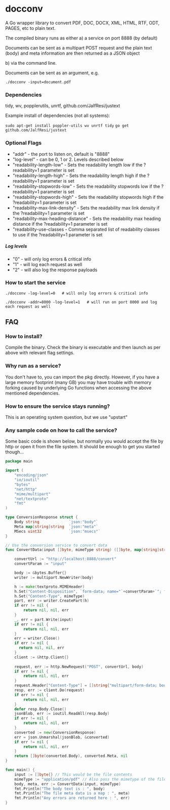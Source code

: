 # docconv

A Go wrapper library to convert PDF, DOC, DOCX, XML, HTML, RTF, ODT, PAGES, etc to plain text.

The compiled binary runs as either 
a) a service on port 8888 (by default)

Documents can be sent as a multipart POST request and the plain text (body) and meta information are then returned as a JSON object

b) via the command line. 

Documents can be sent as an argument, e.g. 

```./docconv -input=document.pdf```

### Dependencies
tidy, wv, popplerutils, unrtf, github.com/JalfResi/justext

Example install of dependencies (not all systems):

```sudo apt-get install poppler-utils wv unrtf tidy``` 
```go get github.com/JalfResi/justext``` 

### Optional Flags
 - "addr" - the port to listen on, default is "8888"
 - "log-level" - can be 0, 1 or 2. Levels described below
 - "readability-length-low" - Sets the readability length low if the ?readability=1 parameter is set
 - "readability-length-high" - Sets the readability length high if the ?readability=1 parameter is set
 - "readability-stopwords-low" - Sets the readability stopwords low if the ?readability=1 parameter is set
 - "readability-stopwords-high" - Sets the readability stopwords high if the ?readability=1 parameter is set
 - "readability-max-link-density" - Sets the readability max link density if the ?readability=1 parameter is set
 - "readability-max-heading-distance" - Sets the readability max heading distance if the ?readability=1 parameter is set
 - "readability-use-classes - Comma separated list of readability classes to use if the ?readability=1 parameter is set

##### Log levels
 - "0" - will only log errors & critical info
 - "1" - will log each request as well
 - "2" - will also log the response payloads

### How to start the service
```./docconv -log-level=0   # will only log errors & critical info ```

```./docconv -addr=8000 -log-level=1   # will run on port 8000 and log each request as well ```

## FAQ

### How to install?
Compile the binary. Check the binary is executable and then launch as per above with relevant flag settings.

### Why run as a service?
You don't have to, you can import the pkg directly. However, if you have a large memory footprint (many GB) you may have trouble with memory forking caused by underlying Go functions when accessing the above mentioned dependencies. 

### How to ensure the service stays running?
This is an operating system question, but we use "upstart"

### Any sample code on how to call the service?
Some basic code is shown below, but normally you would accept the file by http or open it from the file system. It should be enough to get you started though...

```go
package main

import (
    "encoding/json"
	"io/ioutil"
	"bytes"
	"net/http"
	"mime/multipart"
	"net/textproto"
	"fmt"
)

type ConversionResponse struct {
	Body string             `json:"body"`
	Meta map[string]string  `json:"meta"`
	MSecs uint32            `json:"msecs"`
}

// Use the conversion service to convert data
func ConvertData(input []byte, mimeType string) ([]byte, map[string]string, error) {

	convertUrl := "http://localhost:8888/convert"
	convertParam := "input"

	body := &bytes.Buffer{}
	writer := multipart.NewWriter(body)

	h := make(textproto.MIMEHeader)
	h.Set("Content-Disposition", `form-data; name="`+convertParam+`"; filename="noname"`)
	h.Set("Content-Type", mimeType)
	part, err := writer.CreatePart(h)
	if err != nil {
		return nil, nil, err
	}
	_, err = part.Write(input)
	if err != nil {
		return nil, nil, err
	}
	err = writer.Close()
	if err != nil {
	  return nil, nil, err
	}
	client := &http.Client{}
	
	request, err := http.NewRequest("POST", convertUrl, body)
	if err != nil {
		return nil, nil, err
	}
	request.Header["Content-Type"] = []string{"multipart/form-data; boundary="+writer.Boundary()}
	resp, err := client.Do(request)
	if err != nil {
		return nil, nil, err
	}
	defer resp.Body.Close()
	jsonBlob, err := ioutil.ReadAll(resp.Body)
	if err != nil {
		return nil, nil, err
	}
	converted := new(ConversionResponse)
	err = json.Unmarshal(jsonBlob, &converted)
	if err != nil {
		return nil, nil, err
	}
	return []byte(converted.Body), converted.Meta, nil
}

func main() {
	input := []byte{} // This would be the file contents
	mimeType := "application/pdf" // Also pass the mimetype of the file
	body, meta, err := ConvertData(input, mimeType)
	fmt.Println("The body text is : ", body)
	fmt.Println("The file meta data is a map : ", meta)
	fmt.Println("Any errors are returned here : ", err)
}
```
